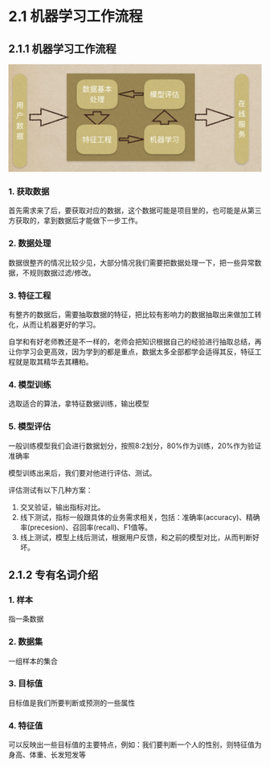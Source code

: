 # 2.1 机器学习工作流程


## 2.1.1 机器学习工作流程

![图2-1](../imgs/2-1.png)


### 1. 获取数据
首先需求来了后，要获取对应的数据，这个数据可能是项目里的，也可能是从第三方获取的，拿到数据后才能做下一步工作。

### 2. 数据处理
数据很整齐的情况比较少见，大部分情况我们需要把数据处理一下，把一些异常数据，不规则数据过滤/修改。

### 3. 特征工程
有整齐的数据后，需要抽取数据的特征，把比较有影响力的数据抽取出来做加工转化，从而让机器更好的学习。

自学和有好老师教还是不一样的，老师会把知识根据自己的经验进行抽取总结，再让你学习会更高效，因为学到的都是重点，数据太多全部都学会适得其反，特征工程就是取其精华去其糟粕。

### 4. 模型训练

选取适合的算法，拿特征数据训练，输出模型

### 5. 模型评估

一般训练模型我们会进行数据划分，按照8:2划分，80%作为训练，20%作为验证准确率

模型训练出来后，我们要对他进行评估、测试。


评估测试有以下几种方案：
1. 交叉验证，输出指标对比。
2. 线下测试，指标一般跟具体的业务需求相关，包括：准确率(accuracy)、精确率(precesion)、召回率(recall)、F1值等。
3. 线上测试，模型上线后测试，根据用户反馈，和之前的模型对比，从而判断好坏。

## 2.1.2 专有名词介绍

### 1. 样本
指一条数据
### 2. 数据集
一组样本的集合
### 3. 目标值
目标值是我们所要判断或预测的一些属性
### 4. 特征值
可以反映出一些目标值的主要特点，例如：我们要判断一个人的性别，则特征值为身高、体重、长发短发等

